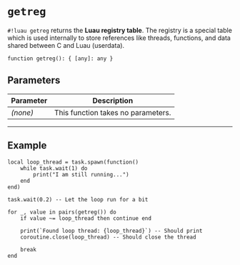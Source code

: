 # `getreg`

`#!luau getreg` returns the **Luau registry table**. The registry is a special table which is used internally to store references like threads, functions, and data shared between C and Luau (userdata).

```luau
function getreg(): { [any]: any }
```

## Parameters

| Parameter | Description                      |
|-----------|----------------------------------|
| *(none)*  | This function takes no parameters. |

---

## Example

```luau title="Closing a thread via getreg" linenums="1"
local loop_thread = task.spawn(function()
    while task.wait(1) do
        print("I am still running...")
    end
end)

task.wait(0.2) -- Let the loop run for a bit

for _, value in pairs(getreg()) do
    if value ~= loop_thread then continue end
    
    print(`Found loop thread: {loop_thread}`) -- Should print
    coroutine.close(loop_thread) -- Should close the thread

    break
end
```
